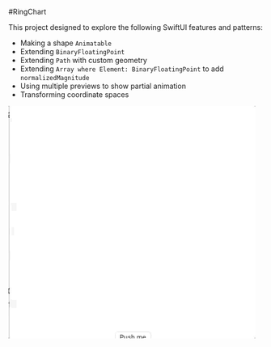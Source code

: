 #RingChart

This project designed to explore the following SwiftUI features and patterns:
* Making a shape `Animatable`
* Extending `BinaryFloatingPoint`
* Extending `Path` with custom geometry
* Extending `Array where Element: BinaryFloatingPoint` to add `normalizedMagnitude`
* Using multiple previews to show partial animation
* Transforming coordinate spaces

![image](./preview.gif "Preview")

